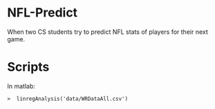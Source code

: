 NFL-Predict
===========

When two CS students try to predict NFL stats of players for their next game.

Scripts
=======

In matlab:

    >  linregAnalysis('data/WRDataAll.csv')
